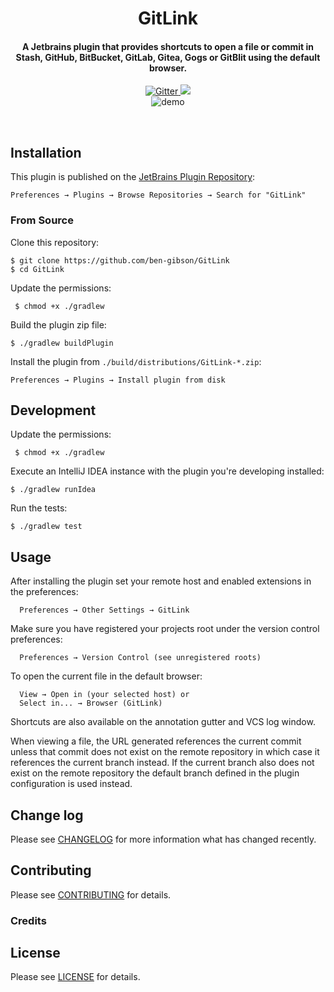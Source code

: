 <h1 align="center">
  GitLink
  <br>
</h1>

<h4 align="center">
    A Jetbrains plugin that provides shortcuts to open a file or commit in Stash, GitHub, BitBucket, GitLab, Gitea,
    Gogs or GitBlit using the default browser.
</h4>

<p align="center">
  <a href="https://travis-ci.org/ben-gibson/GitLink">
    <img src="https://travis-ci.org/ben-gibson/GitLink.svg?branch=master"
         alt="Gitter">
  </a>
  <a href="https://gitter.im/jetbrains-open-in-git-host/Lobby?utm_source=badge&utm_medium=badge&utm_campaign=pr-badge&utm_content=badge"><img src="https://badges.gitter.im/jetbrains-open-in-git-host/Lobby.svg"></a>
  <br>
  <img src="gitlink-demo.gif" alt="demo">
</p>
<br>

Installation
-------------------------------------------------------------------------------

This plugin is published on the
[JetBrains Plugin Repository](https://plugins.jetbrains.com/plugin/8183):

    Preferences → Plugins → Browse Repositories → Search for "GitLink"

### From Source

Clone this repository:

    $ git clone https://github.com/ben-gibson/GitLink
    $ cd GitLink

Update the permissions:

     $ chmod +x ./gradlew

Build the plugin zip file:

    $ ./gradlew buildPlugin

Install the plugin from `./build/distributions/GitLink-*.zip`:

    Preferences → Plugins → Install plugin from disk


Development
-------------------------------------------------------------------------------

Update the permissions:

     $ chmod +x ./gradlew

Execute an IntelliJ IDEA instance with the plugin you're developing installed:

    $ ./gradlew runIdea

Run the tests:

    $ ./gradlew test

Usage
-------------------------------------------------------------------------------

After installing the plugin set your remote host and enabled extensions in the preferences:

      Preferences → Other Settings → GitLink
      
Make sure you have registered your projects root under the version control preferences:

      Preferences → Version Control (see unregistered roots)

To open the current file in the default browser:

      View → Open in (your selected host) or
      Select in... → Browser (GitLink)

Shortcuts are also available on the annotation gutter and VCS log window.

When viewing a file, the URL generated references the current commit unless that commit does not exist on the remote
repository in which case it references the current branch instead. If the current branch also does not exist on the
remote repository the default branch defined in the plugin configuration is used instead.

Change log
-------------------------------------------------------------------------------

Please see [CHANGELOG](CHANGELOG.md) for more information what has changed recently.

Contributing
-------------------------------------------------------------------------------

Please see [CONTRIBUTING](CONTRIBUTING.md) for details.

### Credits

License
-------------------------------------------------------------------------------

Please see [LICENSE](LICENSE) for details.
